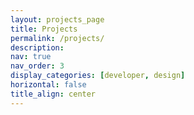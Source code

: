 ```yaml
---
layout: projects_page
title: Projects
permalink: /projects/
description:
nav: true
nav_order: 3
display_categories: [developer, design]
horizontal: false
title_align: center
---
```

